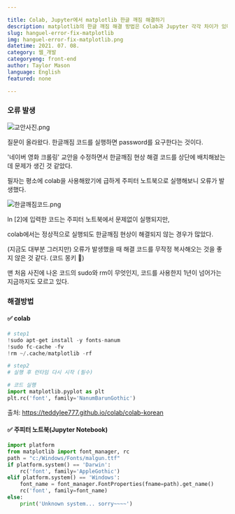 ```yaml
---

title: Colab, Jupyter에서 matplotlib 한글 깨짐 해결하기
description: matplotlib의 한글 깨짐 해결 방법은 Colab과 Jupyter 각각 차이가 있다. 이에 대해 알아보자.
slug: hanguel-error-fix-matplotlib
img: hanguel-error-fix-matplotlib.png
datetime: 2021. 07. 08.
category: 웹_개발
categoryeng: front-end
author: Taylor Mason
language: English
featured: none

---
```


### 오류 발생

![교안사진.png](/hanguel-error-fix-matplotlib/교안사진.png)

질문이 올라왔다. 한글깨짐 코드를 실행하면 password를 요구한다는 것이다.

'네이버 영화 크롤링' 교안을 수정하면서 한글깨짐 현상 해결 코드를 상단에 배치해놨는데 문제가 생긴 것 같았다.

필자는 평소에 colab을 사용해왔기에 급하게 주피터 노트북으로 실행해보니 오류가 발생했다.

![한글깨짐코드.png](/hanguel-error-fix-matplotlib/한글깨짐코드.png)

ln [2]에 입력한 코드는 주피터 노트북에서 문제없이 실행되지만,

colab에서는 정상적으로 실행되도 한글깨짐 현상이 해결되지 않는 경우가 많았다.

(지금도 대부분 그러지만) 오류가 발생했을 때 해결 코드를 무작정 복사해오는 것을 좋지 않은 것 같다. (코드 몽키 🐒)

맨 처음 사진에 나온 코드의 sudo와 rm이 무엇인지, 코드를 사용한지 1년이 넘어가는 지금까지도 모르고 있다.

### 해결방법

#### ✅ colab

```python
# step1
!sudo apt-get install -y fonts-nanum
!sudo fc-cache -fv
!rm ~/.cache/matplotlib -rf

# step2
# 실행 후 런타임 다시 시작 (필수)
```

```python
# 코드 실행
import matplotlib.pyplot as plt
plt.rc('font', family='NanumBarunGothic')
```

출처: https://teddylee777.github.io/colab/colab-korean

#### ✅ 주피터 노트북(Jupyter Notebook)

```python
import platform
from matplotlib import font_manager, rc
path = "c:/Windows/Fonts/malgun.ttf"
if platform.system() == 'Darwin':
    rc('font', family='AppleGothic')
elif platform.system() == 'Windows':
    font_name = font_manager.FontProperties(fname=path).get_name()
    rc('font', family=font_name)
else:
    print('Unknown system... sorry~~~~')
```
